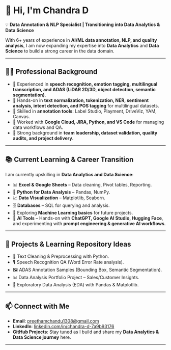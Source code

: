 # 👋 Hi, I'm Chandra D  

💡 **Data Annotation & NLP Specialist | Transitioning into Data Analytics & Data Science**  

With 6+ years of experience in **AI/ML data annotation, NLP, and quality analysis**, I am now expanding my expertise into **Data Analytics** and **Data Science** to build a strong career in the data domain.  

---

## 🧑‍💻 Professional Background  
- 🔹 Experienced in **speech recognition, emotion tagging, multilingual transcription, and ADAS (LiDAR 2D/3D, object detection, semantic segmentation)**.  
- 🔹 Hands-on in **text normalization, tokenization, NER, sentiment analysis, intent detection, and POS tagging** for multilingual datasets.  
- 🔹 Skilled in **annotation tools**: Label Studio, Playment, DriveViz, YAM, Canvas.  
- 🔹 Worked with **Google Cloud, JIRA, Python, and VS Code** for managing data workflows and QA.  
- 🔹 Strong background in **team leadership, dataset validation, quality audits, and project delivery**.  

---

## 📚 Current Learning & Career Transition  
I am currently upskilling in **Data Analytics and Data Science**:  
- 📊 **Excel & Google Sheets** – Data cleaning, Pivot tables, Reporting.  
- 🐍 **Python for Data Analysis** – Pandas, NumPy.  
- 📈 **Data Visualization** – Matplotlib, Seaborn.  
- 🗄️ **Databases** – SQL for querying and analysis.  
- 🤖 Exploring **Machine Learning basics** for future projects.
- 🧠 **AI Tools** – Hands-on with **ChatGPT, Google AI Studio, Hugging Face**, and experimenting with **prompt engineering & generative AI workflows**.  

---

## 🚀 Projects & Learning Repository Ideas  
- 📝 Text Cleaning & Preprocessing with Python.  
- 🎙️ Speech Recognition QA (Word Error Rate analysis).  
- 🖼️ ADAS Annotation Samples (Bounding Box, Semantic Segmentation).  
- 📊 Data Analysis Portfolio Project – Sales/Customer Insights.  
- 🧮 Exploratory Data Analysis (EDA) with Pandas & Matplotlib.  

---

## 📫 Connect with Me  
- **Email**: preethamchandu1308@gmail.com  
- **LinkedIn**: [linkedin.com/in/chandra-d-7a9b93176](https://linkedin.com/in/chandra-d-7a9b93176)  
- **GitHub Projects**: Stay tuned as I build and share my **Data Analytics & Data Science journey** here.  

---

<!--
**Chandra13-d/Chandra13-d** is a ✨ _special_ ✨ repository because its `README.md` (this file) appears on your GitHub profile.

Here are some ideas to get you started:

- 🔭 I’m currently working on ...
- 🌱 I’m currently learning ...
- 👯 I’m looking to collaborate on ...
- 🤔 I’m looking for help with ...
- 💬 Ask me about ...
- 📫 How to reach me: ...
- 😄 Pronouns: ...
- ⚡ Fun fact: ...
-->
